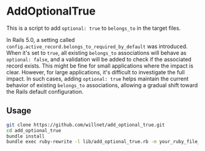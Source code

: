 # AddOptionalTrue

This is a script to add `optional: true` to `belongs_to` in the target files.

In Rails 5.0, a setting called `config.active_record.belongs_to_required_by_default` was introduced. When it's set to `true`, all existing `belongs_to` associations will behave as `optional: false`, and a validation will be added to check if the associated record exists. This might be fine for small applications where the impact is clear. However, for large applications, it's difficult to investigate the full impact. In such cases, adding `optional: true` helps maintain the current behavior of existing `belongs_to` associations, allowing a gradual shift toward the Rails default configuration.

## Usage

```bash
git clone https://github.com/willnet/add_optional_true.git
cd add_optional_true
bundle install
bundle exec ruby-rewrite -l lib/add_optional_true.rb -m your_ruby_file_or_directory
```